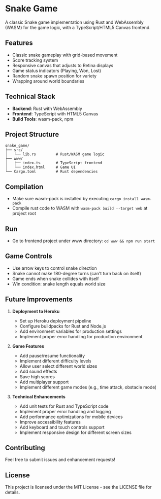 # Snake Game

A classic Snake game implementation using Rust and WebAssembly (WASM) for the game logic, with a TypeScript/HTML5 Canvas frontend.

## Features

- Classic snake gameplay with grid-based movement
- Score tracking system
- Responsive canvas that adjusts to Retina displays
- Game status indicators (Playing, Won, Lost)
- Random snake spawn position for variety
- Wrapping around world boundaries

## Technical Stack

- **Backend**: Rust with WebAssembly
- **Frontend**: TypeScript with HTML5 Canvas
- **Build Tools**: wasm-pack, npm

## Project Structure

```
snake_game/
├── src/
│   └── lib.rs         # Rust/WASM game logic
├── www/
│   ├── index.ts       # TypeScript frontend
│   └── index.html     # Game UI
└── Cargo.toml         # Rust dependencies
```

## Compilation

- Make sure wasm-pack is installed by executing `cargo install wasm-pack`
- Compile rust code to WASM with `wasm-pack build --target web` at project root

## Run

- Go to frontend project under www directory: `cd www && npm run start`

## Game Controls

- Use arrow keys to control snake direction
- Snake cannot make 180-degree turns (can't turn back on itself)
- Game ends when snake collides with itself
- Win condition: snake length equals world size

## Future Improvements

1. **Deployment to Heroku**
   - Set up Heroku deployment pipeline
   - Configure buildpacks for Rust and Node.js
   - Add environment variables for production settings
   - Implement proper error handling for production environment

2. **Game Features**
   - Add pause/resume functionality
   - Implement different difficulty levels
   - Allow user select different world sizes
   - Add sound effects
   - Save high scores
   - Add multiplayer support
   - Implement different game modes (e.g., time attack, obstacle mode)

3. **Technical Enhancements**
   - Add unit tests for Rust and TypeScript code
   - Implement proper error handling and logging
   - Add performance optimizations for mobile devices
   - Improve accessibility features
   - Add keyboard and touch controls support
   - Implement responsive design for different screen sizes

## Contributing

Feel free to submit issues and enhancement requests!

## License

This project is licensed under the MIT License - see the LICENSE file for details.
